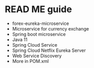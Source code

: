 # READ ME guide
* forex-eureka-microservice
* Microservice for currency exchange
* Spring boot microservice
* Java 11
* Spring   Cloud Service
* Spring Cloud  Netflix  Eureka  Server
* Web Service Discovery
* More in POM.xml
